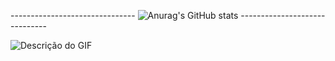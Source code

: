 ------------------------------- ![Anurag's GitHub stats](https://github-readme-stats.vercel.app/api?username=kralluz&show_icons=true&theme=dracula) ------------------------------

![Descrição do GIF](https://lh3.googleusercontent.com/keep-bbsk/AG3SVnDh_-I2gL3LG-xCQXusV1ZaPTrX2zXSNsXVIAyp9BfnH-fd2OgrzhyJG_U5tUirbmpKaxa_5_wLl-faa6RwLdTUIys1d_hePisJzCH0jW0e0o14CQ=s1024)


